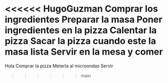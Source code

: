<<<<<< HugoGuzman
Comprar los ingredientes
Preparar la masa
Poner ingredientes en la pizza
Calentar la pizza
Sacar la pizza cuando este la masa lista
Servir en la mesa y comer
=======
Hola
Comprar la pizza
Meterla al microondas
Servir
>>>>>> main
